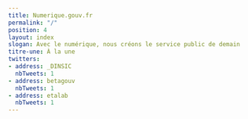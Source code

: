 ```yaml
---
title: Numerique.gouv.fr
permalink: "/"
position: 4
layout: index
slogan: Avec le numérique, nous créons le service public de demain
titre-une: À la une
twitters:
- address: _DINSIC
  nbTweets: 1
- address: betagouv
  nbTweets: 1
- address: etalab
  nbTweets: 1
---
```

